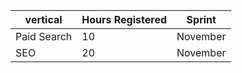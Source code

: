 | vertical | Hours Registered | Sprint |
|---------|-------|-------|
| Paid Search | 10 | November |
| SEO | 20 | November |